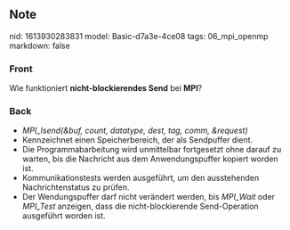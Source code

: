 ## Note
nid: 1613930283831
model: Basic-d7a3e-4ce08
tags: 06_mpi_openmp
markdown: false

### Front
Wie funktioniert <b>nicht-blockierendes Send</b> bei <b>MPI</b>?

### Back
<div><div><ul><li><em>MPI_Isend(&buf, count, datatype, dest, tag, comm, &request)</em></li>
<li>Kennzeichnet einen Speicherbereich, der als Sendpuffer dient.</li>
<li>Die Programmabarbeitung wird unmittelbar fortgesetzt ohne darauf zu warten, 
bis die Nachricht aus dem Anwendungspuffer kopiert worden ist.</li>
<li>Kommunikationstests werden ausgeführt, um den ausstehenden Nachrichtenstatus zu prüfen.</li>
<li>Der Wendungspuffer darf nicht verändert werden, bis <em>MPI_Wait</em> oder <em>MPI_Test</em> anzeigen, dass die nicht-blockierende Send-Operation ausgeführt worden ist.</li></ul></div></div>
